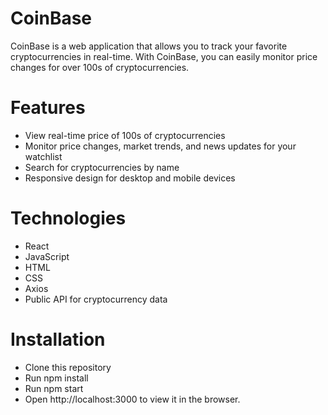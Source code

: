 # CoinBase

CoinBase is a web application that allows you to track your favorite cryptocurrencies in real-time. With CoinBase, you can easily monitor price changes for over 100s of cryptocurrencies.

# Features

- View real-time price of 100s of cryptocurrencies
- Monitor price changes, market trends, and news updates for your watchlist
- Search for cryptocurrencies by name
- Responsive design for desktop and mobile devices

# Technologies

- React
- JavaScript
- HTML
- CSS
- Axios
- Public API for cryptocurrency data

# Installation

- Clone this repository
- Run npm install
- Run npm start
- Open http://localhost:3000 to view it in the browser.
